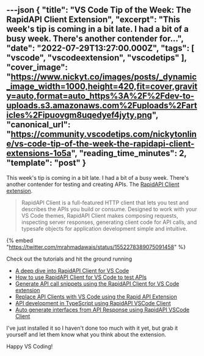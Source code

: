 ---json
{
  "title": "VS Code Tip of the Week: The RapidAPI Client Extension",
  "excerpt": "This week's tip is coming in a bit late. I had a bit of a busy week. There's another contender for...",
  "date": "2022-07-29T13:27:00.000Z",
  "tags": [
    "vscode",
    "vscodeextension",
    "vscodetips"
  ],
  "cover_image": "https://www.nickyt.co/images/posts/_dynamic_image_width=1000,height=420,fit=cover,gravity=auto,format=auto_https%3A%2F%2Fdev-to-uploads.s3.amazonaws.com%2Fuploads%2Farticles%2Fipuovgm8uqedyef4jyty.png",
  "canonical_url": "https://community.vscodetips.com/nickytonline/vs-code-tip-of-the-week-the-rapidapi-client-extensions-1o5a",
  "reading_time_minutes": 2,
  "template": "post"
}
---

This week's tip is coming in a bit late. I had a bit of a busy week. There's another contender for testing and creating APIs. The [RapidAPI Client extension](https://marketplace.visualstudio.com/items?itemName=RapidAPI.vscode-rapidapi-client).

> RapidAPI Client is a full-featured HTTP client that lets you test and describes the APIs you build or consume. Designed to work with your VS Code themes, RapidAPI Client makes composing requests, inspecting server responses, generating client code for API calls, and typesafe objects for application development simple and intuitive.

{% embed "https://twitter.com/mrahmadawais/status/1552278389075091458" %}

Check out the tutorials and hit the ground running

* [A deep dive into RapidAPI Client for VS Code](https://rapidapi.com/guides/a-deep-dive-into-rapidapi-client-for-vs-code)
* [How to use RapidAPI Client for  VS Code to test APIs](https://rapidapi.com/guides/how-to-use-rapidapi-client-for-vscode-to-test-apis)
* [Generate API call snippets using the RapidAPI Client for VS Code extension](https://rapidapi.com/guides/generate-api-call-snippets-using-rapidapi-vscode-extension)
* [Replace API Clients with VS Code using the Rapid API Extension](https://rapidapi.com/guides/replace-api-clients-with-vscode-using-the-rapidapi-extension)
* [API development in TypeScript using RapidAPI VSCode Client](https://rapidapi.com/guides/api-development-in-typescript-using-rapidapi-vscode-client)
* [Auto generate interfaces from API Response using RapidAPI VSCode Client](https://rapidapi.com/guides/auto-generate-interfaces-from-api-response-using-rapidapi-vscode-client)

I've just installed it so I haven't done too much with it yet, but grab it yourself and let them know what you think about the extension.

Happy VS Coding!
